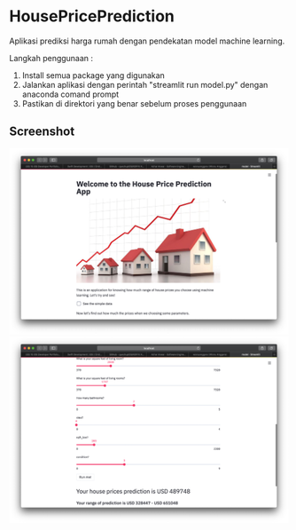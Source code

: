 # HousePricePrediction
Aplikasi prediksi harga rumah dengan pendekatan model machine learning.

Langkah penggunaan :
1. Install semua package yang digunakan
2. Jalankan aplikasi dengan perintah "streamlit run model.py" dengan anaconda comand prompt
3. Pastikan di direktori yang benar sebelum proses penggunaan

## Screenshot
<img src="ss1.png">
<img src="ss2.png">
